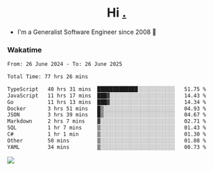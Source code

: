 <h1 align="center">Hi <a href="https://www.hackerrank.com/erasmosaraujo">.</a></h1>
 
- I'm a Generalist Software Engineer  since 2008 🚀
<!--  
<p align="left">
  <a href="https://github.com/erasmosoares/github-readme-stats">
    <img
      align="center"
      src="https://github-readme-stats.vercel.app/api/top-langs/?username=erasmosoares&theme=radical&layout=compact"
    />
  </a>
  <a href="https://github.com/erasmosoares/github-readme-stats">
    [![Harlok's WakaTime stats](https://github-readme-stats.vercel.app/api/wakatime?username=ffflabs)](https://github.com/anuraghazra/github-readme-stats)
  </a>
</p>

<!--
 ### Repo 
 
<p align="left">
 <a href="https://github.com/erasmosoares/github-readme-stats">
    <img
      align="center"
      height="165"
      src="https://github-readme-stats.vercel.app/api/pin?username=erasmosoares&repo=sample-node&title_color=fff&icon_color=f9f9f9&text_color=9f9f9f&bg_color=151515"
    />
  </a>
  <a href="https://github.com/erasmosoares/github-readme-stats">
    <img
      align="center"
      height="165"
      src="https://github-readme-stats.vercel.app/api/pin?username=erasmosoares&repo=sample-node&title_color=fff&icon_color=f9f9f9&text_color=9f9f9f&bg_color=151515"
    />
  </a>
</p>
-->

 ### Wakatime 

<!--START_SECTION:waka-->

```txt
From: 26 June 2024 - To: 26 June 2025

Total Time: 77 hrs 26 mins

TypeScript   40 hrs 31 mins  █████████████░░░░░░░░░░░░   51.75 %
JavaScript   11 hrs 17 mins  ███▓░░░░░░░░░░░░░░░░░░░░░   14.43 %
Go           11 hrs 13 mins  ███▓░░░░░░░░░░░░░░░░░░░░░   14.34 %
Docker       3 hrs 51 mins   █▒░░░░░░░░░░░░░░░░░░░░░░░   04.93 %
JSON         3 hrs 39 mins   █▒░░░░░░░░░░░░░░░░░░░░░░░   04.67 %
Markdown     2 hrs 7 mins    ▓░░░░░░░░░░░░░░░░░░░░░░░░   02.71 %
SQL          1 hr 7 mins     ▒░░░░░░░░░░░░░░░░░░░░░░░░   01.43 %
C#           1 hr 1 min      ▒░░░░░░░░░░░░░░░░░░░░░░░░   01.30 %
Other        50 mins         ▒░░░░░░░░░░░░░░░░░░░░░░░░   01.08 %
YAML         34 mins         ▒░░░░░░░░░░░░░░░░░░░░░░░░   00.73 %
```

<!--END_SECTION:waka-->

![](https://komarev.com/ghpvc/?username=erasmosoares&color=brightgreen)
